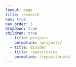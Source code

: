 ```yaml
---
layout: page
title: research
nav: true
nav_order: 3
dropdown: true
children: true
  - title: projects
    permalink: /projects/
  - title: divider
  - title: repositories
    permalink: /repositories/
---
```

